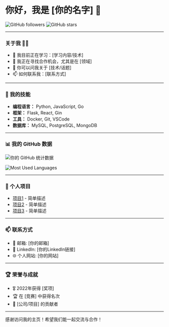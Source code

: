 # 你好，我是 [你的名字] 👋

![GitHub followers](https://img.shields.io/github/followers/guidoxie?style=social)
![GitHub stars](https://img.shields.io/github/stars/guidoxie?style=social)

---

### 关于我 🙋‍♂️
- 🌱 我目前正在学习：[学习内容/技术]
- 👯 我正在寻找合作机会，尤其是在 [领域]
- 💬 你可以问我关于 [技术/话题]
- 📫 如何联系我：[联系方式]

---

### 🚀 我的技能
- **编程语言：** Python, JavaScript, Go
- **框架：** Flask, React, Gin
- **工具：** Docker, Git, VSCode
- **数据库：** MySQL, PostgreSQL, MongoDB

---

### 📊 我的 GitHub 数据
![你的 GitHub 统计数据](https://github-readme-stats.vercel.app/api?username=guidoxie&show_icons=true&theme=radical)

![Most Used Languages](https://github-readme-stats.vercel.app/api/top-langs/?username=guidoxie&layout=compact&theme=radical)

---

### 🌟 个人项目
- [项目1](链接) - 简单描述
- [项目2](链接) - 简单描述
- [项目3](链接) - 简单描述

---

### 📫 联系方式
- 📧 邮箱: [你的邮箱]
- 💼 LinkedIn: [你的LinkedIn链接]
- 🌐 个人网站: [你的网站]

---

### 🏆 荣誉与成就
- 🎖️ 2022年获得 [奖项]
- 🏆 在 [竞赛] 中获得名次
- 💼 [公司/项目] 的贡献者

---

感谢访问我的主页！希望我们能一起交流与合作！
